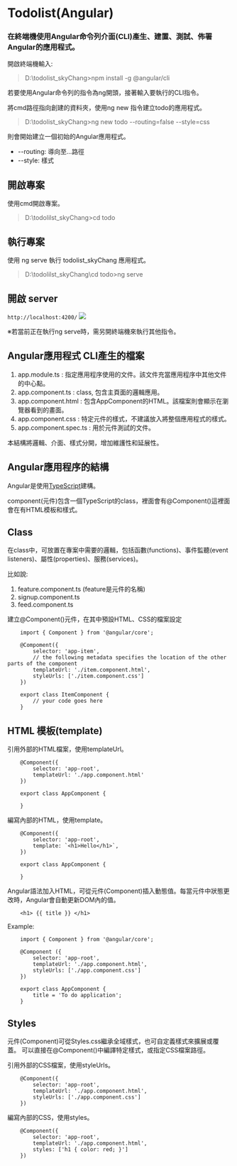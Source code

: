 # Todolist(Angular)

### 在終端機使用Angular命令列介面(CLI)產生、建置、測試、佈署Angular的應用程式。

 開啟終端機輸入:
> D:\todolist_skyChang>npm install -g @angular/cli

若要使用Angular命令列的指令為ng開頭，接著輸入要執行的CLI指令。

將cmd路徑指向創建的資料夾，使用ng new 指令建立todo的應用程式。

> D:\todolist_skyChang>ng new todo --routing=false --style=css

則會開始建立一個初始的Angular應用程式。

* --routing: 導向至...路徑
* --style: 樣式

## 開啟專案

使用cmd開啟專案。
> D:\todolilst_skyChang>cd todo

## 執行專案

使用 ng serve 執行 todolist_skyChang 應用程式。
> D:\todolilst_skyChang\cd todo>ng serve

## 開啟 server 
`http://localhost:4200/`
![](https://i.imgur.com/Xh3Uw1Z.png)


※若當前正在執行ng serve時，需另開終端機來執行其他指令。

## Angular應用程式 CLI產生的檔案

1. app.module.ts : 指定應用程序使用的文件。該文件充當應用程序中其他文件的中心點。
2. app.component.ts : class, 包含主頁面的邏輯應用。
3. app.component.html : 包含AppComponent的HTML。該檔案則會顯示在瀏覽器看到的畫面。
4. app.component.css : 特定元件的樣式，不建議放入將整個應用程式的樣式。
5. app.component.spec.ts : 用於元件測試的文件。

本結構將邏輯、介面、樣式分開，增加維護性和延展性。

## Angular應用程序的結構

Angular是使用[TypeScript](https://www.typescriptlang.org/)建構。

component(元件)包含一個TypeScript的class，裡面會有@Component()這裡面會在有HTML模板和樣式。


## Class

在class中，可放置在專案中需要的邏輯，包括函數(functions)、事件監聽(event listeners)、屬性(properties)、服務(services)。

比如說:
1. feature.component.ts (feature是元件的名稱)
2. signup.component.ts
3. feed.component.ts

建立@Component()元件，在其中預設HTML、CSS的檔案設定

```typescript=
    import { Component } from '@angular/core';
    
    @Compoment({
        selector: 'app-item',
        // the following metadata specifies the location of the other parts of the component
        templateUrl: './item.component.html',
        styleUrls: ['./item.component.css']
    })
    
    export class ItemComponent {
        // your code goes here
    }
```

## HTML 模板(template)

引用外部的HTML檔案，使用templateUrl。
```typescript=
    @Component({
        selector: 'app-root',
        templateUrl: './app.component.html'
    })
    
    export class AppComponent {
    
    }
```

編寫內部的HTML，使用template。
```typescript=
    @Component({
        selector: 'app-root',
        template: `<h1>Hello</h1>`,
    })
    
    export class AppComponent {
    
    }
```

Angular語法加入HTML，可從元件(Component)插入動態值。每當元件中狀態更改時，Angular會自動更新DOM內的值。
```htmlembedded=
    <h1> {{ title }} </h1>
```

Example:
```typescript=
    import { Component } from '@angular/core';
    
    @Component ({
        selector: 'app-root',
        templateUrl: './app.component.html',
        styleUrls: ['./app.component.css']
    })
    
    export class AppComponent {
        title = 'To do application';
    }
```

## Styles

元件(Component)可從Styles.css繼承全域樣式，也可自定義樣式來擴展或覆蓋。
可以直接在@Component()中編譯特定樣式，或指定CSS檔案路徑。

引用外部的CSS檔案，使用styleUrls。
```typescript=
    @Component({
        selector: 'app-root',
        templateUrl: './app.component.html',
        styleUrls: ['./app.component.css']
    })
```

編寫內部的CSS，使用styles。
```typescript=
    @Component({
        selector: 'app-root',
        templateUrl: './app.component.html',
        styles: ['h1 { color: red; }']
    })
```